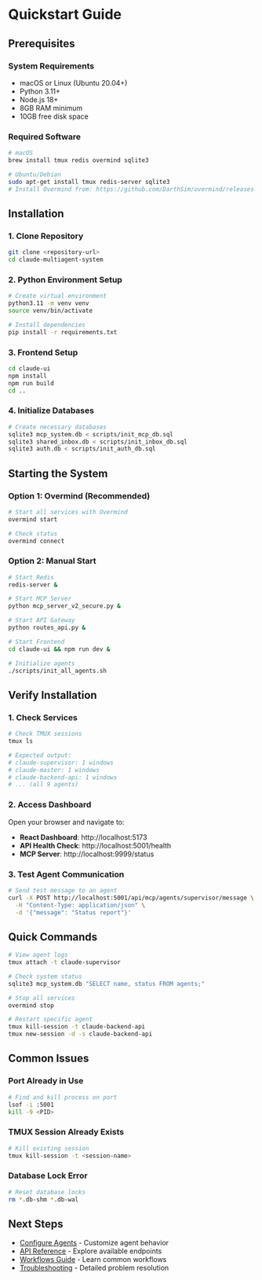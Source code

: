 # Quickstart Guide

## Prerequisites

### System Requirements
- macOS or Linux (Ubuntu 20.04+)
- Python 3.11+
- Node.js 18+
- 8GB RAM minimum
- 10GB free disk space

### Required Software

```bash
# macOS
brew install tmux redis overmind sqlite3

# Ubuntu/Debian
sudo apt-get install tmux redis-server sqlite3
# Install Overmind from: https://github.com/DarthSim/overmind/releases
```

## Installation

### 1. Clone Repository

```bash
git clone <repository-url>
cd claude-multiagent-system
```

### 2. Python Environment Setup

```bash
# Create virtual environment
python3.11 -m venv venv
source venv/bin/activate

# Install dependencies
pip install -r requirements.txt
```

### 3. Frontend Setup

```bash
cd claude-ui
npm install
npm run build
cd ..
```

### 4. Initialize Databases

```bash
# Create necessary databases
sqlite3 mcp_system.db < scripts/init_mcp_db.sql
sqlite3 shared_inbox.db < scripts/init_inbox_db.sql
sqlite3 auth.db < scripts/init_auth_db.sql
```

## Starting the System

### Option 1: Overmind (Recommended)

```bash
# Start all services with Overmind
overmind start

# Check status
overmind connect
```

### Option 2: Manual Start

```bash
# Start Redis
redis-server &

# Start MCP Server
python mcp_server_v2_secure.py &

# Start API Gateway
python routes_api.py &

# Start Frontend
cd claude-ui && npm run dev &

# Initialize agents
./scripts/init_all_agents.sh
```

## Verify Installation

### 1. Check Services

```bash
# Check TMUX sessions
tmux ls

# Expected output:
# claude-supervisor: 1 windows
# claude-master: 1 windows
# claude-backend-api: 1 windows
# ... (all 9 agents)
```

### 2. Access Dashboard

Open your browser and navigate to:
- **React Dashboard**: http://localhost:5173
- **API Health Check**: http://localhost:5001/health
- **MCP Server**: http://localhost:9999/status

### 3. Test Agent Communication

```bash
# Send test message to an agent
curl -X POST http://localhost:5001/api/mcp/agents/supervisor/message \
  -H "Content-Type: application/json" \
  -d '{"message": "Status report"}'
```

## Quick Commands

```bash
# View agent logs
tmux attach -t claude-supervisor

# Check system status
sqlite3 mcp_system.db "SELECT name, status FROM agents;"

# Stop all services
overmind stop

# Restart specific agent
tmux kill-session -t claude-backend-api
tmux new-session -d -s claude-backend-api
```

## Common Issues

### Port Already in Use

```bash
# Find and kill process on port
lsof -i :5001
kill -9 <PID>
```

### TMUX Session Already Exists

```bash
# Kill existing session
tmux kill-session -t <session-name>
```

### Database Lock Error

```bash
# Reset database locks
rm *.db-shm *.db-wal
```

## Next Steps

- [Configure Agents](../agents/) - Customize agent behavior
- [API Reference](../api/reference.md) - Explore available endpoints
- [Workflows Guide](../workflows/common-tasks.md) - Learn common workflows
- [Troubleshooting](../workflows/troubleshooting.md) - Detailed problem resolution